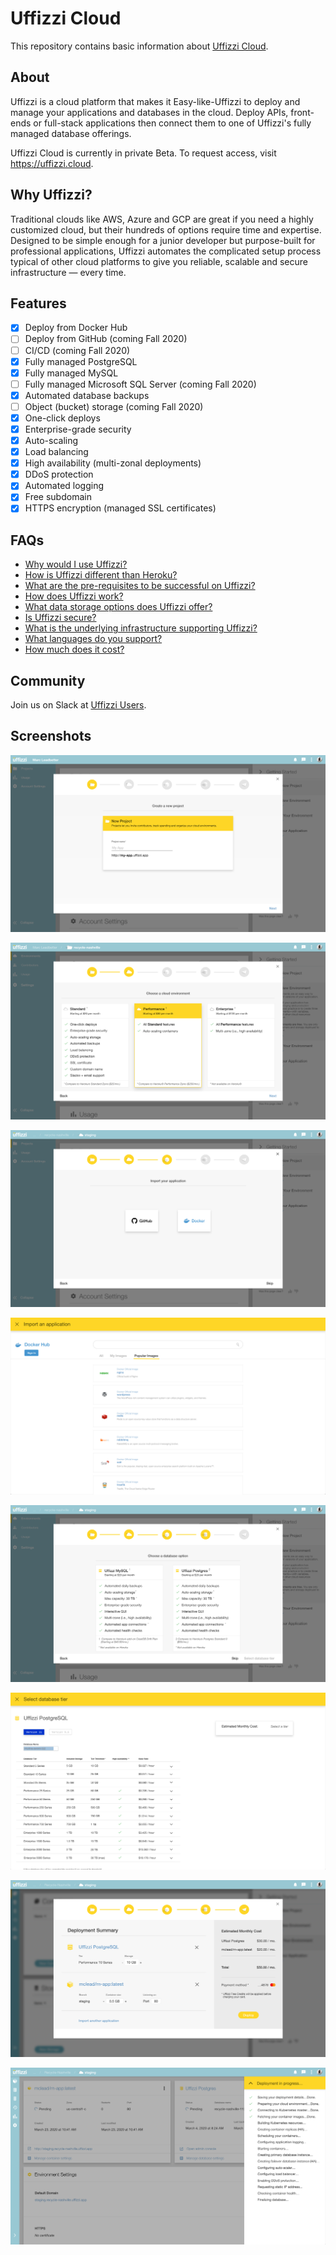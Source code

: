 # Uffizzi Cloud
This repository contains basic information about [Uffizzi Cloud](https://uffizzi.cloud).

## About
Uffizzi is a cloud platform that makes it Easy-like-Uffizzi to deploy and manage your applications and databases in the cloud. Deploy APIs, front-ends or full-stack applications then connect them to one of Uffizzi's fully managed database offerings.

Uffizzi Cloud is currently in private Beta. To request access, visit https://uffizzi.cloud.

## Why Uffizzi?
Traditional clouds like AWS, Azure and GCP are great if you need a highly customized cloud, but their hundreds of options require time and expertise. Designed to be simple enough for a junior developer but purpose-built for professional applications, Uffizzi automates the complicated setup process typical of other cloud platforms to give you reliable, scalable and secure infrastructure — every time.

## Features
- [x] Deploy from Docker Hub
- [ ] Deploy from GitHub (coming Fall 2020)
- [ ] CI/CD (coming Fall 2020)
- [x] Fully managed PostgreSQL
- [x] Fully managed MySQL
- [ ] Fully managed Microsoft SQL Server (coming Fall 2020)
- [x] Automated database backups
- [ ] Object (bucket) storage (coming Fall 2020)
- [x] One-click deploys
- [x] Enterprise-grade security
- [x] Auto-scaling
- [x] Load balancing
- [x] High availability (multi-zonal deployments)
- [x] DDoS protection
- [x] Automated logging
- [x] Free subdomain
- [x] HTTPS encryption (managed SSL certificates)

## FAQs
- [Why would I use Uffizzi?](https://github.com/UffizziCloud/about-uffizzi/blob/master/faqs.md#why-would-i-use-uffizzi)
- [How is Uffizzi different than Heroku?](https://github.com/UffizziCloud/about-uffizzi/blob/master/faqs.md#how-is-uffizzi-different-than-heroku)
- [What are the pre-requisites to be successful on Uffizzi?](https://github.com/UffizziCloud/about-uffizzi/blob/master/faqs.md#what-are-the-pre-requisites-to-be-successful-on-uffizzi)
- [How does Uffizzi work?](https://github.com/UffizziCloud/about-uffizzi/blob/master/faqs.md#how-does-uffizzi-work)
- [What data storage options does Uffizzi offer?](https://github.com/UffizziCloud/about-uffizzi/blob/master/faqs.md#what-data-storage-options-does-uffizzi-offer)
- [Is Uffizzi secure?](https://github.com/UffizziCloud/about-uffizzi/blob/master/faqs.md#is-uffizzi-secure)
- [What is the underlying infrastructure supporting Uffizzi?](https://github.com/UffizziCloud/about-uffizzi/blob/master/faqs.md#what-is-the-underlying-infrastructure-supporting-uffizzi)
- [What languages do you support?](https://github.com/UffizziCloud/about-uffizzi/blob/master/faqs.md#what-languages-do-you-support)
- [How much does it cost?](https://github.com/UffizziCloud/about-uffizzi/blob/master/faqs.md#how-much-does-it-cost)

## Community
Join us on Slack at [Uffizzi Users](https://join.slack.com/t/uffizzi/shared_invite/zt-ffr4o3x0-J~0yVT6qgFV~wmGm19Ux9A).

## Screenshots
![Create Project](screenshots/create-project.png)

![Cloud Environment](screenshots/cloud-environment.png)

![Import Application](screenshots/import-application.png)

![Docker Search](screenshots/docker-search.png)

![Database Options](screenshots/database-options.png)

![Database Tier](screenshots/database-tier.png)

![Deployment Summary](screenshots/deployment-summary.png)

![Deployment in Progress](screenshots/deployment-in-progress.png)
